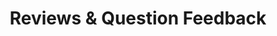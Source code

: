 ---
title: Reviews & Question Feedback
redirect_to: "/releases/v6.0.0/authors/assessment_showing_feedback"
---